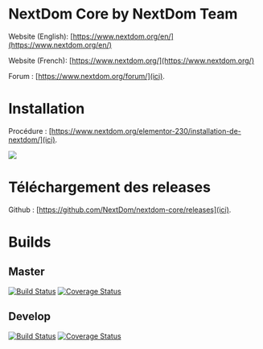 # NextDom Core by NextDom Team #

Website (English): [https://www.nextdom.org/en/](https://www.nextdom.org/en/)

Website (French):  [https://www.nextdom.org/](https://www.nextdom.org/)

Forum : [https://www.nextdom.org/forum/](ici).

# Installation #

Procédure : [https://www.nextdom.org/elementor-230/installation-de-nextdom/](ici).

<img src="https://www.nextdom.org/wp-content/uploads/2018/12/Install3.png">

# Téléchargement des releases

Github : [https://github.com/NextDom/nextdom-core/releases](ici).

# Builds
## Master
[![Build Status](https://travis-ci.org/NextDom/nextdom-core.svg?branch=master)](https://travis-ci.org/NextDom/nextdom-core) [![Coverage Status](https://coveralls.io/repos/github/NextDom/nextdom-core/badge.svg?branch=master)](https://coveralls.io/github/NextDom/nextdom-core?branch=master)

## Develop
[![Build Status](https://travis-ci.org/NextDom/nextdom-core.svg?branch=develop)](https://travis-ci.org/NextDom/nextdom-core) [![Coverage Status](https://coveralls.io/repos/github/NextDom/nextdom-core/badge.svg?branch=develop)](https://coveralls.io/github/NextDom/nextdom-core?branch=develop)
